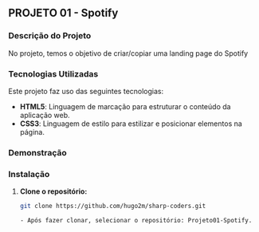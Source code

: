 ## PROJETO 01 - Spotify

### Descrição do Projeto

No projeto, temos o objetivo de criar/copiar uma landing page do Spotify

### Tecnologias Utilizadas

Este projeto faz uso das seguintes tecnologias:

- **HTML5**: Linguagem de marcação para estruturar o conteúdo da aplicação web.
- **CSS3**: Linguagem de estilo para estilizar e posicionar elementos na página.

### Demonstração

### Instalação

1. **Clone o repositório:**

   ```bash
   git clone https://github.com/hugo2m/sharp-coders.git

   - Após fazer clonar, selecionar o repositório: Projeto01-Spotify.
   ```
